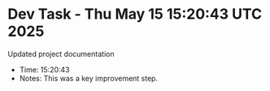 # Dev Task - Thu May 15 15:20:43 UTC 2025
Updated project documentation
- Time: 15:20:43
- Notes: This was a key improvement step.
